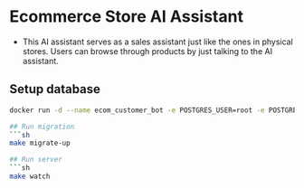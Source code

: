 # Ecommerce Store AI Assistant
- This AI assistant serves as a sales assistant just like the ones in physical stores. Users can browse through products by just talking to the AI assistant.

## Setup database
```sh
docker run -d --name ecom_customer_bot -e POSTGRES_USER=root -e POSTGRES_PASSWORD=password -e POSTGRES_DB=ecom_bot -p 5432:5432 ankane/pgvector

## Run migration
```sh
make migrate-up

## Run server
```sh
make watch
